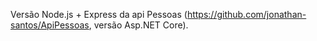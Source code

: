 Versão Node.js + Express da api Pessoas (https://github.com/jonathan-santos/ApiPessoas, versão Asp.NET Core).